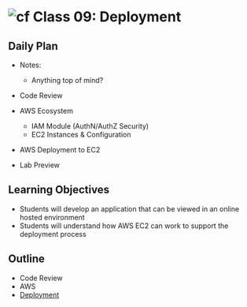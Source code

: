 # ![cf](http://i.imgur.com/7v5ASc8.png) Class 09: Deployment

## Daily Plan
- Notes:
    - Anything top of mind?

- Code Review
- AWS Ecosystem
    - IAM Module (AuthN/AuthZ Security)
    - EC2 Instances & Configuration
- AWS Deployment to EC2
- Lab Preview

## Learning Objectives

- Students will develop an application that can be viewed in an online hosted environment
- Students will understand how AWS EC2 can work to support the deployment process

## Outline

- Code Review
- AWS
- [Deployment]

<!-- links -->
[Deployment]: ./notes/deployment.md
